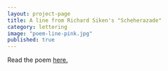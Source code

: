 ```yaml
---
layout: project-page
title: A line from Richard Siken's "Scheherazade"
category: lettering
image: "poem-line-pink.jpg"
published: true
---
```


Read the poem [here.](http://yupnet.org/siken/2008/03/21/scheherazade/)





